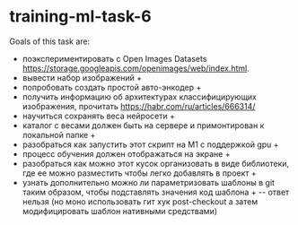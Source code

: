 # training-ml-task-6
Goals of this task are:
- поэкспериментировать с Open Images Datasets https://storage.googleapis.com/openimages/web/index.html.
- вывести набор изображений +
- попробовать создать простой авто-энкодер +
- получить информацию об архитектурах классифицирующих изображения, прочитать https://habr.com/ru/articles/666314/
- научиться сохранять веса нейросети +
- каталог с весами должен быть на сервере и примонтирован к локальной папке +
- разобраться как запустить этот скрипт на M1 с поддержкой gpu +
- процесс обучения должен отображаться на экране +
- разобраться как можно этот кусок организовать в виде библиотеки, где ее можно разместить чтобы легко добавлять в проект +
- узнать дополнительно можно ли параметризовать шаблоны в git таким образом, чтобы подставлять значения код шаблона +
-- ответ нельзя (но моно использовать гит хук post-checkout а затем модифицировать шаблон нативными средствами)